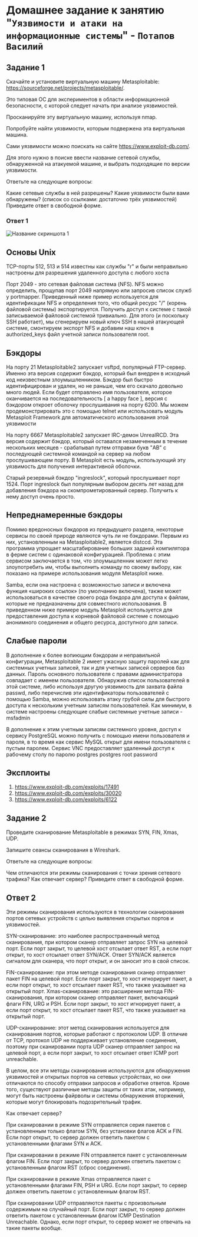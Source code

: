 # Домашнее задание к занятию "`Уязвимости и атаки на информационные системы`" - `Потапов Василий`


## Задание 1

Скачайте и установите виртуальную машину Metasploitable: https://sourceforge.net/projects/metasploitable/.

Это типовая ОС для экспериментов в области информационной безопасности, с которой следует начать при анализе уязвимостей.

Просканируйте эту виртуальную машину, используя nmap.

Попробуйте найти уязвимости, которым подвержена эта виртуальная машина.

Сами уязвимости можно поискать на сайте https://www.exploit-db.com/.

Для этого нужно в поиске ввести название сетевой службы, обнаруженной на атакуемой машине, и выбрать подходящие по версии уязвимости.

Ответьте на следующие вопросы:

Какие сетевые службы в ней разрешены?
Какие уязвимости были вами обнаружены? (список со ссылками: достаточно трёх уязвимостей)
Приведите ответ в свободной форме.

### Ответ 1

![Название скриншота 1](https://github.com/mistermedved01/hw-13-01/blob/main/img/nmap_metasploitable.jpg)

## Основы Unix

TCP-порты 512, 513 и 514 известны как службы "r" и были неправильно настроены для разрешения удаленного доступа с любого хоста

Порт 2049 - это сетевая файловая система (NFS). NFS можно определить, прощупав порт 2049 напрямую или запросив список служб у portmapper. Приведенный ниже пример используется для идентификации NFS и определения того, что общий ресурс "/" (корень файловой системы) экспортируется.
Получить доступ к системе с такой записываемой файловой системой тривиально. Для этого (и поскольку SSH работает), мы сгенерируем новый ключ SSH в нашей атакующей системе, смонтируем экспорт NFS и добавим наш ключ в authorized_keys файл учетной записи пользователя root.

## Бэкдоры

На порту 21 Metasploitable2 запускает vsftpd, популярный FTP-сервер. Именно эта версия содержит бэкдор, который был внедрен в исходный код неизвестным злоумышленником. Бэкдор был быстро идентифицирован и удален, но не раньше, чем его скачало довольно много людей. Если будет отправлено имя пользователя, которое оканчивается на последовательность [ a happy face ], версия с бэкдором откроет оболочку прослушивания на порту 6200. Мы можем продемонстрировать это с помощью telnet или использовать модуль Metasploit Framework для автоматического использования этой уязвимости

На порту 6667 Metasploitable2 запускает IRC-демон UnreaIRCD. Эта версия содержит бэкдор, который оставался незамеченным в течение нескольких месяцев - срабатывал путем отправки букв "AB" с последующей системной командой на сервер на любом прослушивающем порту. В Metasploit есть модуль, использующий эту уязвимость для получения интерактивной оболочки.

Старый резервный бэкдор "ingreslock", который прослушивает порт 1524. Порт ingreslock был популярным выбором десять лет назад для добавления бэкдора на скомпрометированный сервер. Получить к нему доступ очень просто.

## Непреднамеренные бэкдоры

Помимо вредоносных бэкдоров из предыдущего раздела, некоторые сервисы по своей природе являются чуть ли не бэкдорами. Первым из них, установленным на Metasploitable2, является distccd. Эта программа упрощает масштабирование больших заданий компилятора в ферме систем с одинаковой конфигурацией. Проблема с этим сервисом заключается в том, что злоумышленник может легко злоупотребить им, чтобы выполнить команду по своему выбору, как показано на примере использования модуля Metasploit ниже.

Samba, если она настроена с возможностью записи и включена функция «широких ссылок» (по умолчанию включена), также может использоваться в качестве своего рода бэкдора для доступа к файлам, которые не предназначены для совместного использования. В приведенном ниже примере модуль Metasploit используется для предоставления доступа к корневой файловой системе с помощью анонимного соединения и общего ресурса, доступного для записи.

## Слабые пароли

В дополнение к более вопиющим бэкдорам и неправильной конфигурации, Metasploitable 2 имеет ужасную защиту паролей как для системных учетных записей, так и для учетных записей серверов баз данных. Пароль основного пользователя с правами администратора совпадает с именем пользователя. Обнаружив список пользователей в этой системе, либо используя другую уязвимость для захвата файла passwd, либо перечислив эти идентификаторы пользователей с помощью Samba, можно использовать атаку грубой силы для быстрого доступа к нескольким учетным записям пользователей. Как минимум, в системе настроены следующие слабые системные учетные записи - msfadmin

В дополнение к этим учетным записям системного уровня, доступ к сервису PostgreSQL можно получить с помощью имени пользователя и пароля, в то время как сервис MySQL открыт для имени пользователя с пустым паролем. Сервис VNC предоставляет удаленный доступ к рабочему столу по паролю postgres postgres root password

## Эксплоиты

1. https://www.exploit-db.com/exploits/17491
2. https://www.exploit-db.com/exploits/30020
3. https://www.exploit-db.com/exploits/6122

## Задание 2

Проведите сканирование Metasploitable в режимах SYN, FIN, Xmas, UDP.

Запишите сеансы сканирования в Wireshark.

Ответьте на следующие вопросы:

Чем отличаются эти режимы сканирования с точки зрения сетевого трафика?
Как отвечает сервер?
Приведите ответ в свободной форме.

## Ответ 2

Эти режимы сканирования используются в технологии сканирования портов сетевых устройств с целью выявления открытых портов и уязвимостей.

SYN-сканирование: это наиболее распространенный метод сканирования, при котором сканер отправляет запрос SYN на целевой порт. Если порт закрыт, то целевой хост отсылает ответ RST, а если порт открыт, то хост отсылает ответ SYN/ACK. Ответ SYN/ACK является сигналом для сканера, что порт открыт, и он заносит это в свой список.

FIN-сканирование: при этом методе сканирования сканер отправляет пакет FIN на целевой порт. Если порт закрыт, то хост игнорирует пакет, а если порт открыт, то хост отсылает пакет RST, что также указывает на открытый порт.
Xmas-сканирование: это расширение метода FIN-сканирования, при котором сканер отправляет пакет, включающий флаги FIN, URG и PSH. Если порт закрыт, то хост игнорирует пакет, а если порт открыт, то хост отсылает пакет RST, что также указывает на открытый порт.

UDP-сканирование: этот метод сканирования используется для сканирования портов, которые работают с протоколом UDP. В отличие от TCP, протокол UDP не поддерживает установление соединения, поэтому при сканировании порта UDP сканер отправляет запрос на целевой порт, а если порт закрыт, то хост отсылает ответ ICMP port unreachable.

В целом, все эти методы сканирования используются для обнаружения уязвимостей и открытых портов на сетевых устройствах, но они отличаются по способу отправки запросов и обработке ответов. Кроме того, существуют различные методы защиты от таких атак, например, могут быть настроены файрволы и системы обнаружения вторжений, которые могут блокировать подозрительный трафик.

Как отвечает сервер?

При сканировании в режиме SYN отправляется серия пакетов с установленным только флагом SYN, без установки флагов ACK и FIN. Если порт открыт, то сервер должен ответить пакетом с установленными флагами SYN и ACK.

При сканировании в режиме FIN отправляется пакет с установленным флагом FIN. Если порт закрыт, то сервер должен ответить пакетом с установленным флагом RST (сброс соединения).

При сканировании в режиме Xmas отправляется пакет с установленными флагами FIN, PSH и URG. Если порт закрыт, то сервер должен ответить пакетом с установленным флагом RST.

При сканировании UDP отправляются пакеты с произвольным содержимым на случайный порт. Если порт закрыт, то сервер должен ответить пакетом с установленным флагом ICMP Destination Unreachable. Однако, если порт открыт, то сервер может не отвечать на такие пакеты вообще.


